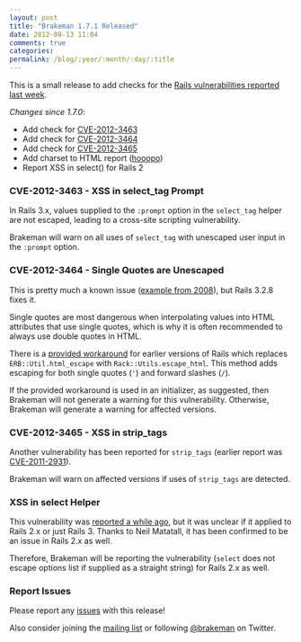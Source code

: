 ```yaml
---
layout: post
title: "Brakeman 1.7.1 Released"
date: 2012-08-13 11:04
comments: true
categories:
permalink: /blog/:year/:month/:day/:title
---
```


This is a small release to add checks for the [Rails vulnerabilities reported last week](http://weblog.rubyonrails.org/2012/8/9/ann-rails-3-2-8-has-been-released/).

_Changes since 1.7.0_:

 * Add check for [CVE-2012-3463](https://groups.google.com/d/topic/rubyonrails-security/fV3QUToSMSw/discussion)
 * Add check for [CVE-2012-3464](https://groups.google.com/d/topic/rubyonrails-security/kKGNeMrnmiY/discussion)
 * Add check for [CVE-2012-3465](https://groups.google.com/d/topic/rubyonrails-security/FgVEtBajcTY/discussion)
 * Add charset to HTML report ([hooopo](https://github.com/hooopo))
 * Report XSS in select() for Rails 2

### CVE-2012-3463 - XSS in select\_tag Prompt

In Rails 3.x, values supplied to the `:prompt` option in the `select_tag` helper are not escaped, leading to a cross-site scripting vulnerability.

Brakeman will warn on all uses of `select_tag` with unescaped user input in the `:prompt` option.

### CVE-2012-3464 - Single Quotes are Unescaped

This is pretty much a known issue ([example from 2008](http://www.ruby-forum.com/topic/166894)), but Rails 3.2.8 fixes it.

Single quotes are most dangerous when interpolating values into HTML attributes that use single quotes, which is why it is often recommended to always use double quotes in HTML.

There is a [provided workaround](https://groups.google.com/d/topic/rubyonrails-security/kKGNeMrnmiY/discussion) for earlier versions of Rails which replaces `ERB::Util.html_escape` with `Rack::Utils.escape_html`. This method adds escaping for both single quotes (`'`) and forward slashes (`/`).

If the provided workaround is used in an initializer, as suggested, then Brakeman will not generate a warning for this vulnerability. Otherwise, Brakeman will generate a warning for affected versions.

### CVE-2012-3465 - XSS in strip\_tags

Another vulnerability has been reported for `strip_tags` (earlier report was [CVE-2011-2931](https://groups.google.com/d/topic/rubyonrails-security/K5EwdJt06hI/discussion)).

Brakeman will warn on affected versions if uses of `strip_tags` are detected.

### XSS in select Helper

This vulnerability was [reported a while ago](https://groups.google.com/d/topic/rubyonrails-security/CdoMUVpsRmQ/discussion), but it was unclear if it applied to Rails 2.x or just Rails 3. Thanks to Neil Matatall, it has been confirmed to be an issue in Rails 2.x as well.

Therefore, Brakeman will be reporting the vulnerability (`select` does not escape options list if supplied as a straight string) for Rails 2.x as well.

### Report Issues

Please report any [issues](https://github.com/presidentbeef/brakeman/issues) with this release!

Also consider joining the [mailing list](http://brakemanscanner.org/contact/) or following [@brakeman](https://twitter.com/brakeman) on Twitter.
